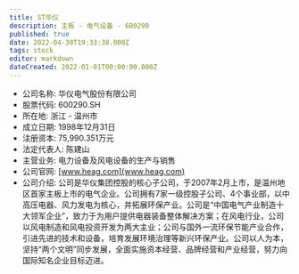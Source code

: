 ```yaml
---
title: ST华仪
description: 主板 - 电气设备 - 600290
published: true
date: 2022-04-30T19:33:38.000Z
tags: stock
editor: markdown
dateCreated: 2022-01-01T00:00:00.000Z
---
```


- 公司名称: 华仪电气股份有限公司
- 股票代码: 600290.SH
- 所在地: 浙江 - 温州市
- 成立日期: 1998年12月31日
- 注册资本: 75,990.351万元
- 法定代表人: 陈建山
- 主营业务: 电力设备及风电设备的生产与销售
- 公司官网: [www.heag.com](www.heag.com)
- 公司介绍: 公司是华仪集团控股的核心子公司，于2007年2月上市，是温州地区首家主板上市的电气企业。公司拥有7家一级控股子公司、4个事业部，以中高压电器、风力发电为核心，并拓展环保产业。公司是“中国电气产业制造十大领军企业”，致力于为用户提供电器装备整体解决方案；在风电行业，公司以风电制造和风电投资开发为两大主业；公司与国外一流环保节能产业合作，引进先进的技术和设备，培育发展环境治理等新兴环保产业。公司以人为本，坚持“两个文明”同步发展，全面实施资本经营、品牌经营和产业经营，努力向国际知名企业目标迈进。


